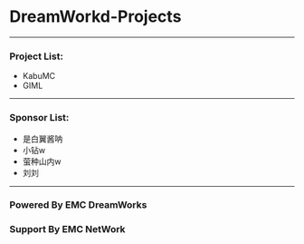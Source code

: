 # DreamWorkd-Projects
------------
### Project List:
- KabuMC
- GIML
------------
### Sponsor List:
- 是白翼酱呐
- 小钻w
- 萤种山内w
- 刘刘
------------
### Powered By EMC DreamWorks
### Support By EMC NetWork

